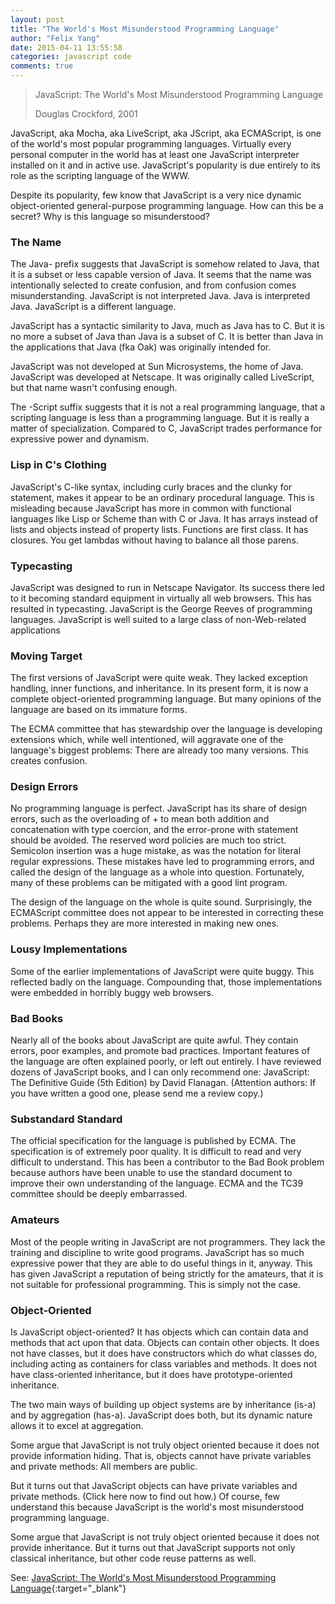 ```yaml
---
layout: post
title: "The World's Most Misunderstood Programming Language"
author: "Felix Yang"
date: 2015-04-11 13:55:58
categories: javascript code
comments: true
---
```


> JavaScript: The World's Most Misunderstood Programming Language
> 
> Douglas Crockford, 2001

JavaScript, aka Mocha, aka LiveScript, aka JScript, aka ECMAScript, is one of the world's most popular programming languages. Virtually every personal computer in the world has at least one JavaScript interpreter installed on it and in active use. JavaScript's popularity is due entirely to its role as the scripting language of the WWW.

Despite its popularity, few know that JavaScript is a very nice dynamic object-oriented general-purpose programming language. How can this be a secret? Why is this language so misunderstood?

### The Name

The Java- prefix suggests that JavaScript is somehow related to Java, that it is a subset or less capable version of Java. It seems that the name was intentionally selected to create confusion, and from confusion comes misunderstanding. JavaScript is not interpreted Java. Java is interpreted Java. JavaScript is a different language.

JavaScript has a syntactic similarity to Java, much as Java has to C. But it is no more a subset of Java than Java is a subset of C. It is better than Java in the applications that Java (fka Oak) was originally intended for.

JavaScript was not developed at Sun Microsystems, the home of Java. JavaScript was developed at Netscape. It was originally called LiveScript, but that name wasn't confusing enough.

The -Script suffix suggests that it is not a real programming language, that a scripting language is less than a programming language. But it is really a matter of specialization. Compared to C, JavaScript trades performance for expressive power and dynamism.

### Lisp in C's Clothing

JavaScript's C-like syntax, including curly braces and the clunky for statement, makes it appear to be an ordinary procedural language. This is misleading because JavaScript has more in common with functional languages like Lisp or Scheme than with C or Java. It has arrays instead of lists and objects instead of property lists. Functions are first class. It has closures. You get lambdas without having to balance all those parens.

### Typecasting

JavaScript was designed to run in Netscape Navigator. Its success there led to it becoming standard equipment in virtually all web browsers. This has resulted in typecasting. JavaScript is the George Reeves of programming languages. JavaScript is well suited to a large class of non-Web-related applications

### Moving Target

The first versions of JavaScript were quite weak. They lacked exception handling, inner functions, and inheritance. In its present form, it is now a complete object-oriented programming language. But many opinions of the language are based on its immature forms.

The ECMA committee that has stewardship over the language is developing extensions which, while well intentioned, will aggravate one of the language's biggest problems: There are already too many versions. This creates confusion.

### Design Errors

No programming language is perfect. JavaScript has its share of design errors, such as the overloading of + to mean both addition and concatenation with type coercion, and the error-prone with statement should be avoided. The reserved word policies are much too strict. Semicolon insertion was a huge mistake, as was the notation for literal regular expressions. These mistakes have led to programming errors, and called the design of the language as a whole into question. Fortunately, many of these problems can be mitigated with a good lint program.

The design of the language on the whole is quite sound. Surprisingly, the ECMAScript committee does not appear to be interested in correcting these problems. Perhaps they are more interested in making new ones.

### Lousy Implementations

Some of the earlier implementations of JavaScript were quite buggy. This reflected badly on the language. Compounding that, those implementations were embedded in horribly buggy web browsers.

### Bad Books

Nearly all of the books about JavaScript are quite awful. They contain errors, poor examples, and promote bad practices. Important features of the language are often explained poorly, or left out entirely. I have reviewed dozens of JavaScript books, and I can only recommend one: JavaScript: The Definitive Guide (5th Edition) by David Flanagan. (Attention authors: If you have written a good one, please send me a review copy.)

### Substandard Standard

The official specification for the language is published by ECMA. The specification is of extremely poor quality. It is difficult to read and very difficult to understand. This has been a contributor to the Bad Book problem because authors have been unable to use the standard document to improve their own understanding of the language. ECMA and the TC39 committee should be deeply embarrassed.

### Amateurs

Most of the people writing in JavaScript are not programmers. They lack the training and discipline to write good programs. JavaScript has so much expressive power that they are able to do useful things in it, anyway. This has given JavaScript a reputation of being strictly for the amateurs, that it is not suitable for professional programming. This is simply not the case.

### Object-Oriented

Is JavaScript object-oriented? It has objects which can contain data and methods that act upon that data. Objects can contain other objects. It does not have classes, but it does have constructors which do what classes do, including acting as containers for class variables and methods. It does not have class-oriented inheritance, but it does have prototype-oriented inheritance.

The two main ways of building up object systems are by inheritance (is-a) and by aggregation (has-a). JavaScript does both, but its dynamic nature allows it to excel at aggregation.

Some argue that JavaScript is not truly object oriented because it does not provide information hiding. That is, objects cannot have private variables and private methods: All members are public.

But it turns out that JavaScript objects can have private variables and private methods. (Click here now to find out how.) Of course, few understand this because JavaScript is the world's most misunderstood programming language.

Some argue that JavaScript is not truly object oriented because it does not provide inheritance. But it turns out that JavaScript supports not only classical inheritance, but other code reuse patterns as well.

See: [JavaScript: The World's Most Misunderstood Programming Language](http://www.crockford.com/javascript/javascript.html){:target="_blank"}
